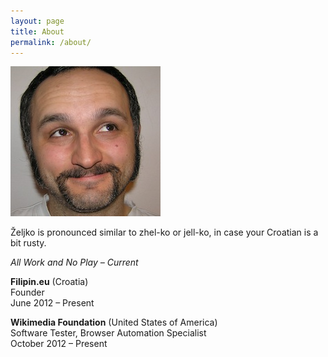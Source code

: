 ```yaml
---
layout: page
title: About
permalink: /about/
---
```


![Željko Filipin](/assets/zeljko_240_240.jpg)

Željko is pronounced similar to zhel-ko or jell-ko, in case your Croatian is a bit rusty.

_All Work and No Play – Current_

**Filipin.eu** (Croatia)  
Founder  
June 2012 – Present

**Wikimedia Foundation** (United States of America)  
Software Tester, Browser Automation Specialist  
October 2012 – Present
